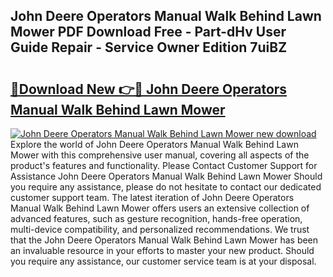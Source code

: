 ## John Deere Operators Manual Walk Behind Lawn Mower PDF Download Free - Part-dHv User Guide Repair - Service Owner Edition 7uiBZ

# <h2><a href="http://bc76607.oget.top/?id=John+Deere+Operators+Manual+Walk+Behind+Lawn+Mower">🔗Download New 👉🔴 John Deere Operators Manual Walk Behind Lawn Mower</a></h2>

[![John Deere Operators Manual Walk Behind Lawn Mower new download](https://i.imgur.com/5g1atiW.png)](http://bc76607.oget.top/?id=John+Deere+Operators+Manual+Walk+Behind+Lawn+Mower)
Explore the world of John Deere Operators Manual Walk Behind Lawn Mower with this comprehensive user manual, covering all aspects of the product's features and functionality. Please Contact Customer Support for Assistance John Deere Operators Manual Walk Behind Lawn Mower Should you require any assistance, please do not hesitate to contact our dedicated customer support team. The latest iteration of John Deere Operators Manual Walk Behind Lawn Mower offers users an extensive collection of advanced features, such as gesture recognition, hands-free operation, multi-device compatibility, and personalized recommendations. We trust that the John Deere Operators Manual Walk Behind Lawn Mower has been an invaluable resource in your efforts to master your new product. Should you require any assistance, our customer service team is at your disposal.
